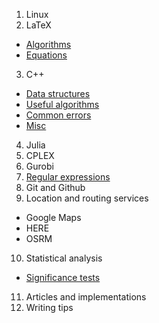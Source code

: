 1. Linux
2. LaTeX
* [Algorithms](algorithms)
* [Equations](equations)
3. C++
 * [Data structures](data-structures)
 * [Useful algorithms](useful-algorithms)
 * [Common errors](common-errors)
 * [Misc](misc)
4. Julia
5. CPLEX
6. Gurobi
7. [Regular expressions](regex)
8. Git and Github
9. Location and routing services
 * Google Maps
 * HERE
 * OSRM
10. Statistical analysis
 * [Significance tests](significance-tests)
11. Articles and implementations
12. Writing tips